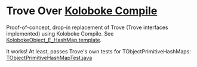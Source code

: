 # Trove Over [Koloboke Compile](https://koloboke.com/compile)

Proof-of-concept, drop-in replacement of Trove (Trove interfaces implemented) using
Koloboke Compile. See [KolobokeObject_E_HashMap.template](
core/src/main/templates/gnu/trove/map/hash/KolobokeObject_E_HashMap.template).

It works! At least, passes Trove's own tests for TObjectPrimitiveHashMaps: [TObjectPrimitiveHashMapTest.java](
core/src/test/java/gnu/trove/map/hash/TObjectPrimitiveHashMapTest.java)